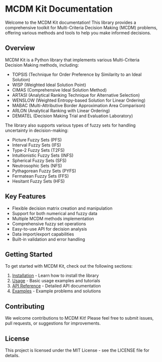 # MCDM Kit Documentation

Welcome to the MCDM Kit documentation! This library provides a comprehensive toolkit for Multi-Criteria Decision Making (MCDM) problems, offering various methods and tools to help you make informed decisions.

## Overview

MCDM Kit is a Python library that implements various Multi-Criteria Decision Making methods, including:

-   TOPSIS (Technique for Order Preference by Similarity to an Ideal Solution)
-   WISP (Weighted Ideal Solution Point)
-   CIMAS (Comprehensive Ideal Solution Method)
-   ARTASI (Analytical Ranking Technique for Alternative Selection)
-   WENSLOW (Weighted Entropy-based Solution for Linear Ordering)
-   MABAC (Multi-Attributive Border Approximation Area Comparison)
-   ARLON (Analytical Ranking with Linear Ordering)
-   DEMATEL (Decision Making Trial and Evaluation Laboratory)

The library also supports various types of fuzzy sets for handling uncertainty in decision-making:

-   Picture Fuzzy Sets (PFS)
-   Interval Fuzzy Sets (IFS)
-   Type-2 Fuzzy Sets (T2FS)
-   Intuitionistic Fuzzy Sets (INFS)
-   Spherical Fuzzy Sets (SFS)
-   Neutrosophic Sets (NFS)
-   Pythagorean Fuzzy Sets (PYFS)
-   Fermatean Fuzzy Sets (FFS)
-   Hesitant Fuzzy Sets (HFS)

## Key Features

-   Flexible decision matrix creation and manipulation
-   Support for both numerical and fuzzy data
-   Multiple MCDM methods implementation
-   Comprehensive fuzzy set operations
-   Easy-to-use API for decision analysis
-   Data import/export capabilities
-   Built-in validation and error handling

## Getting Started

To get started with MCDM Kit, check out the following sections:

1. [Installation](installation.md) - Learn how to install the library
2. [Usage](usage.md) - Basic usage examples and tutorials
3. [API Reference](api.md) - Detailed API documentation
4. [Examples](examples.md) - Example problems and solutions

## Contributing

We welcome contributions to MCDM Kit! Please feel free to submit issues, pull requests, or suggestions for improvements.

## License

This project is licensed under the MIT License - see the LICENSE file for details.
